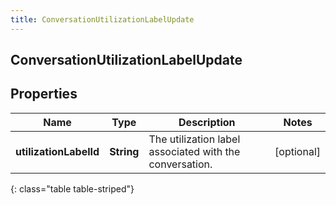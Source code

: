 ```yaml
---
title: ConversationUtilizationLabelUpdate
---
```

## ConversationUtilizationLabelUpdate


## Properties

| Name | Type | Description | Notes |
| ------------ | ------------- | ------------- | ------------- |
| **utilizationLabelId** | <!----><!---->**String**<!----> | The utilization label associated with the conversation. |  [optional] |
{: class="table table-striped"}



